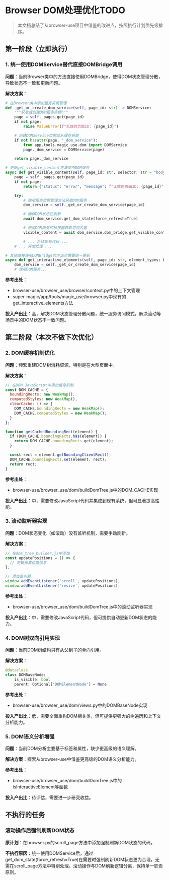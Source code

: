 # Browser DOM处理优化TODO

> 本文档总结了从browser-use项目中借鉴的改进点，按照执行计划优先级排序。

## 第一阶段（立即执行）

### 1. 统一使用DOMService替代直接DOMBridge调用

**问题**：当前Browser类中的方法直接使用DOMBridge，使得DOM状态管理分散，导致状态不一致和更新问题。

**解决方案**：
```python
# 在Browser类中添加服务实例管理
def _get_or_create_dom_service(self, page_id: str) -> DOMService:
    """获取或创建DOM服务实例"""
    page = self._pages.get(page_id)
    if not page:
        raise ValueError(f"无效的页面ID: {page_id}")

    # 创建DOMService实例或从缓存获取
    if not hasattr(page, "_dom_service"):
        from app.tools.magic_use.dom import DOMService
        page._dom_service = DOMService(page)

    return page._dom_service

# 更新get_visible_content方法使用DOM服务
async def get_visible_content(self, page_id: str, selector: str = "body"):
    page = self._pages.get(page_id)
    if not page:
        return {"status": "error", "message": f"无效的页面ID: {page_id}"}

    try:
        # 使用服务实例管理方法获取DOM服务
        dom_service = self._get_or_create_dom_service(page_id)

        # 确保DOM状态已刷新
        await dom_service.get_dom_state(force_refresh=True)

        # 使用DOM服务的桥接器获取可视内容
        visible_content = await dom_service.dom_bridge.get_visible_content(selector)

        # ... 后续现有代码 ...
    # ... 异常处理 ...

# 其他直接使用DOMBridge的方法也需要统一更新
async def get_interactive_elements(self, page_id: str, element_types: List[str] = None):
    dom_service = self._get_or_create_dom_service(page_id)
    # 使用DOM服务...
```

**参考出处**：
- browser-use/browser_use/browser/context.py中的上下文管理
- super-magic/app/tools/magic_use/browser.py中现有的get_interactive_elements方法

**投入产出比**：高，解决DOM状态管理分散问题，统一服务访问模式，解决滚动等场景中的DOM状态不一致问题。

## 第二阶段（本次不做下次优化）

### 2. DOM缓存机制优化

**问题**：频繁重建DOM树消耗资源，特别是在大型页面中。

**解决方案**：
```javascript
// 在DOM JavaScript中添加缓存机制
const DOM_CACHE = {
  boundingRects: new WeakMap(),
  computedStyles: new WeakMap(),
  clearCache: () => {
    DOM_CACHE.boundingRects = new WeakMap();
    DOM_CACHE.computedStyles = new WeakMap();
  }
};

function getCachedBoundingRect(element) {
  if (DOM_CACHE.boundingRects.has(element)) {
    return DOM_CACHE.boundingRects.get(element);
  }

  const rect = element.getBoundingClientRect();
  DOM_CACHE.boundingRects.set(element, rect);
  return rect;
}
```

**参考出处**：
- browser-use/browser_use/dom/buildDomTree.js中的DOM_CACHE实现

**投入产出比**：中，需要修改JavaScript代码并集成到现有系统，但可显著提高性能。

### 3. 滚动监听器实现

**问题**：DOM状态变化（如滚动）没有监听机制，需要手动刷新。

**解决方案**：
```javascript
// 在dom_tree_builder.js中添加
const updatePositions = () => {
  // 更新元素位置信息
};

// 添加监听器
window.addEventListener('scroll', updatePositions);
window.addEventListener('resize', updatePositions);
```

**参考出处**：
- browser-use/browser_use/dom/buildDomTree.js中的滚动监听器实现

**投入产出比**：中，需要修改JavaScript代码，但可提供自动更新DOM状态的能力。

### 4. DOM树双向引用实现

**问题**：当前DOM树结构只有从父到子的单向引用。

**解决方案**：
```python
@dataclass
class DOMBaseNode:
    is_visible: bool
    parent: Optional['DOMElementNode'] = None
```

**参考出处**：
- browser-use/browser_use/dom/views.py中的DOMBaseNode实现

**投入产出比**：低，需要全面重构DOM相关类，但可提供更强大的树遍历和上下文分析能力。

### 5. DOM语义分析增强

**问题**：当前DOM分析主要基于标签和属性，缺少更高级的语义理解。

**解决方案**：探索从browser-use中借鉴更高级的DOM语义分析能力。

**参考出处**：
- browser-use/browser_use/dom/buildDomTree.js中的isInteractiveElement等函数

**投入产出比**：待评估，需要进一步研究收益。

## 不执行的任务

### 滚动操作后强制刷新DOM状态

**原计划**：在browser.py的scroll_page方法中添加强制刷新DOM状态的代码。

**不执行原因**：统一使用DOMService后，通过get_dom_state(force_refresh=True)在需要时强制刷新DOM状态更为合理，无需在scroll_page方法中特别处理。滚动操作与DOM刷新逻辑分离，保持单一职责原则。

